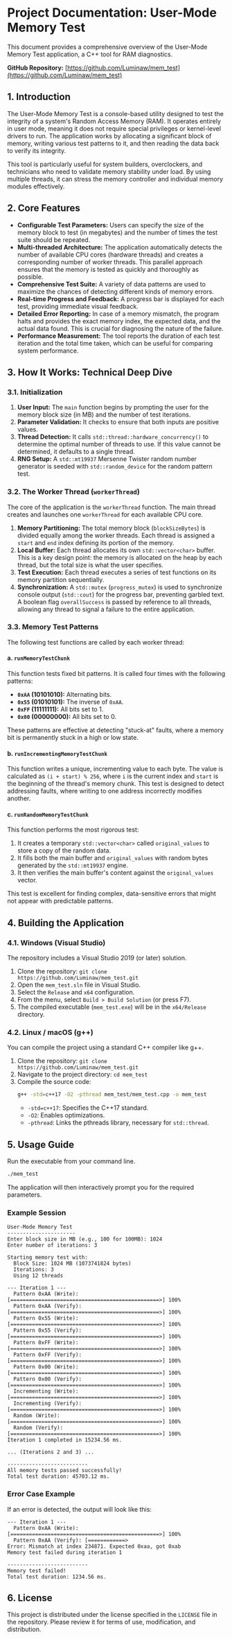 # Project Documentation: User-Mode Memory Test

This document provides a comprehensive overview of the User-Mode Memory Test application, a C++ tool for RAM diagnostics.

**GitHub Repository:** [https://github.com/Luminaw/mem_test](https://github.com/Luminaw/mem_test)

## 1. Introduction

The User-Mode Memory Test is a console-based utility designed to test the integrity of a system's Random Access Memory (RAM). It operates entirely in user mode, meaning it does not require special privileges or kernel-level drivers to run. The application works by allocating a significant block of memory, writing various test patterns to it, and then reading the data back to verify its integrity.

This tool is particularly useful for system builders, overclockers, and technicians who need to validate memory stability under load. By using multiple threads, it can stress the memory controller and individual memory modules effectively.

## 2. Core Features

- **Configurable Test Parameters:** Users can specify the size of the memory block to test (in megabytes) and the number of times the test suite should be repeated.
- **Multi-threaded Architecture:** The application automatically detects the number of available CPU cores (hardware threads) and creates a corresponding number of worker threads. This parallel approach ensures that the memory is tested as quickly and thoroughly as possible.
- **Comprehensive Test Suite:** A variety of data patterns are used to maximize the chances of detecting different kinds of memory errors.
- **Real-time Progress and Feedback:** A progress bar is displayed for each test, providing immediate visual feedback.
- **Detailed Error Reporting:** In case of a memory mismatch, the program halts and provides the exact memory index, the expected data, and the actual data found. This is crucial for diagnosing the nature of the failure.
- **Performance Measurement:** The tool reports the duration of each test iteration and the total time taken, which can be useful for comparing system performance.

## 3. How It Works: Technical Deep Dive

### 3.1. Initialization

1.  **User Input:** The `main` function begins by prompting the user for the memory block size (in MB) and the number of test iterations.
2.  **Parameter Validation:** It checks to ensure that both inputs are positive values.
3.  **Thread Detection:** It calls `std::thread::hardware_concurrency()` to determine the optimal number of threads to use. If this value cannot be determined, it defaults to a single thread.
4.  **RNG Setup:** A `std::mt19937` Mersenne Twister random number generator is seeded with `std::random_device` for the random pattern test.

### 3.2. The Worker Thread (`workerThread`)

The core of the application is the `workerThread` function. The main thread creates and launches one `workerThread` for each available CPU core.

1.  **Memory Partitioning:** The total memory block (`blockSizeBytes`) is divided equally among the worker threads. Each thread is assigned a `start` and `end` index defining its portion of the memory.
2.  **Local Buffer:** Each thread allocates its own `std::vector<char>` buffer. This is a key design point: the memory is allocated on the heap by each thread, but the total size is what the user specifies.
3.  **Test Execution:** Each thread executes a series of test functions on its memory partition sequentially.
4.  **Synchronization:** A `std::mutex` (`progress_mutex`) is used to synchronize console output (`std::cout`) for the progress bar, preventing garbled text. A boolean flag `overallSuccess` is passed by reference to all threads, allowing any thread to signal a failure to the entire application.

### 3.3. Memory Test Patterns

The following test functions are called by each worker thread:

#### a. `runMemoryTestChunk`
This function tests fixed bit patterns. It is called four times with the following patterns:
- **`0xAA` (10101010):** Alternating bits.
- **`0x55` (01010101):** The inverse of `0xAA`.
- **`0xFF` (11111111):** All bits set to 1.
- **`0x00` (00000000):** All bits set to 0.

These patterns are effective at detecting "stuck-at" faults, where a memory bit is permanently stuck in a high or low state.

#### b. `runIncrementingMemoryTestChunk`
This function writes a unique, incrementing value to each byte. The value is calculated as `(i + start) % 256`, where `i` is the current index and `start` is the beginning of the thread's memory chunk. This test is designed to detect addressing faults, where writing to one address incorrectly modifies another.

#### c. `runRandomMemoryTestChunk`
This function performs the most rigorous test:
1.  It creates a temporary `std::vector<char>` called `original_values` to store a copy of the random data.
2.  It fills both the main buffer and `original_values` with random bytes generated by the `std::mt19937` engine.
3.  It then verifies the main buffer's content against the `original_values` vector.

This test is excellent for finding complex, data-sensitive errors that might not appear with predictable patterns.

## 4. Building the Application

### 4.1. Windows (Visual Studio)

The repository includes a Visual Studio 2019 (or later) solution.
1.  Clone the repository: `git clone https://github.com/Luminaw/mem_test.git`
2.  Open the `mem_test.sln` file in Visual Studio.
3.  Select the `Release` and `x64` configuration.
4.  From the menu, select `Build > Build Solution` (or press F7).
5.  The compiled executable (`mem_test.exe`) will be in the `x64/Release` directory.

### 4.2. Linux / macOS (g++)

You can compile the project using a standard C++ compiler like g++.
1.  Clone the repository: `git clone https://github.com/Luminaw/mem_test.git`
2.  Navigate to the project directory: `cd mem_test`
3.  Compile the source code:
    ```bash
    g++ -std=c++17 -O2 -pthread mem_test/mem_test.cpp -o mem_test
    ```
    - `-std=c++17`: Specifies the C++17 standard.
    - `-O2`: Enables optimizations.
    - `-pthread`: Links the pthreads library, necessary for `std::thread`.

## 5. Usage Guide

Run the executable from your command line.

```bash
./mem_test
```

The application will then interactively prompt you for the required parameters.

### Example Session

```
User-Mode Memory Test
----------------------
Enter block size in MB (e.g., 100 for 100MB): 1024
Enter number of iterations: 3

Starting memory test with:
  Block Size: 1024 MB (1073741824 bytes)
  Iterations: 3
  Using 12 threads

--- Iteration 1 ---
  Pattern 0xAA (Write): [================================================>] 100%
  Pattern 0xAA (Verify): [================================================>] 100%
  Pattern 0x55 (Write): [================================================>] 100%
  Pattern 0x55 (Verify): [================================================>] 100%
  Pattern 0xFF (Write): [================================================>] 100%
  Pattern 0xFF (Verify): [================================================>] 100%
  Pattern 0x00 (Write): [================================================>] 100%
  Pattern 0x00 (Verify): [================================================>] 100%
  Incrementing (Write): [================================================>] 100%
  Incrementing (Verify): [================================================>] 100%
  Random (Write):       [================================================>] 100%
  Random (Verify):      [================================================>] 100%
Iteration 1 completed in 15234.56 ms.

... (Iterations 2 and 3) ...

--------------------------
All memory tests passed successfully!
Total test duration: 45703.12 ms.
```

### Error Case Example
If an error is detected, the output will look like this:

```
--- Iteration 1 ---
  Pattern 0xAA (Write): [================================================>] 100%
  Pattern 0xAA (Verify): [============>
Error: Mismatch at index 234871. Expected 0xaa, got 0xab
Memory test failed during iteration 1

--------------------------
Memory test failed!
Total test duration: 1234.56 ms.
```

## 6. License

This project is distributed under the license specified in the `LICENSE` file in the repository. Please review it for terms of use, modification, and distribution.